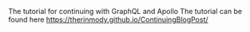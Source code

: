 The tutorial for continuing with GraphQL and Apollo
The tutorial can be found here https://therinmody.github.io/ContinuingBlogPost/